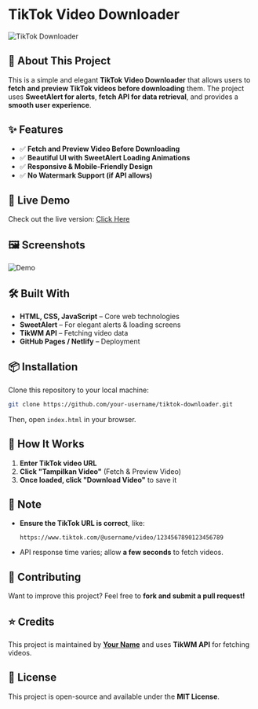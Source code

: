 # TikTok Video Downloader

![TikTok Downloader](https://readme-typing-svg.herokuapp.com?font=Fira+Code&pause=1000&color=007BFF&width=435&lines=TikTok+Video+Downloader;Fast+and+Easy+to+Use!;No+Watermark+Support!;Built+with+SweetAlert+and+API)

## 📌 About This Project
This is a simple and elegant **TikTok Video Downloader** that allows users to **fetch and preview TikTok videos before downloading** them. The project uses **SweetAlert for alerts**, **fetch API for data retrieval**, and provides a **smooth user experience**.

## ✨ Features
- ✅ **Fetch and Preview Video Before Downloading**
- ✅ **Beautiful UI with SweetAlert Loading Animations**
- ✅ **Responsive & Mobile-Friendly Design**
- ✅ **No Watermark Support (if API allows)**

## 🚀 Live Demo
Check out the live version: [Click Here](https://your-demo-link.com)

## 🖼️ Screenshots
![Demo](https://via.placeholder.com/800x400?text=TikTok+Downloader+Preview)

## 🛠️ Built With
- **HTML, CSS, JavaScript** – Core web technologies
- **SweetAlert** – For elegant alerts & loading screens
- **TikWM API** – Fetching video data
- **GitHub Pages / Netlify** – Deployment

## 📦 Installation
Clone this repository to your local machine:

```bash
git clone https://github.com/your-username/tiktok-downloader.git
```

Then, open `index.html` in your browser.

## 🎥 How It Works
1. **Enter TikTok video URL**
2. **Click "Tampilkan Video"** (Fetch & Preview Video)
3. **Once loaded, click "Download Video"** to save it

## 📌 Note
- **Ensure the TikTok URL is correct**, like:
  ```
  https://www.tiktok.com/@username/video/1234567890123456789
  ```
- API response time varies; allow **a few seconds** to fetch videos.

## 🤝 Contributing
Want to improve this project? Feel free to **fork and submit a pull request!**

## ⭐ Credits
This project is maintained by **[Your Name](https://github.com/your-username)** and uses **TikWM API** for fetching videos.

## 📜 License
This project is open-source and available under the **MIT License**.
